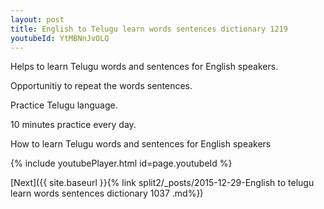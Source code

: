 ```yaml
---
layout: post
title: English to Telugu learn words sentences dictionary 1219 
youtubeId: YtMBNnJvOLQ
---
```

 
 
Helps to learn Telugu words and sentences for English speakers.

Opportunitiy to repeat the words sentences. 

Practice Telugu language. 
 
10 minutes practice every day. 
 
How to learn Telugu words and sentences for English speakers 
 
{% include youtubePlayer.html id=page.youtubeId %}
 
 
[Next]({{ site.baseurl }}{% link  split2/_posts/2015-12-29-English to telugu learn words sentences dictionary 1037 .md%})
 
